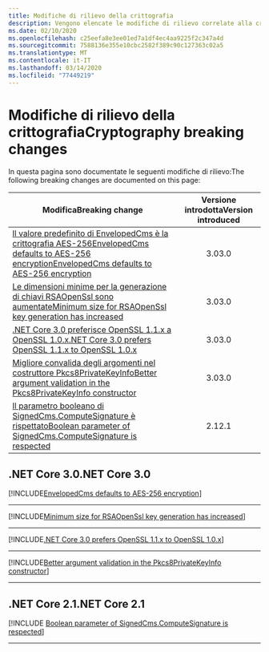 ```yaml
---
title: Modifiche di rilievo della crittografia
description: Vengono elencate le modifiche di rilievo correlate alla crittografia in .NET Core.
ms.date: 02/10/2020
ms.openlocfilehash: c25eefa8e3ee01ed7a1df4ec4aa9225f2c347a4d
ms.sourcegitcommit: 7588136e355e10cbc2582f389c90c127363c02a5
ms.translationtype: MT
ms.contentlocale: it-IT
ms.lasthandoff: 03/14/2020
ms.locfileid: "77449219"
---
```

# <a name="cryptography-breaking-changes"></a><span data-ttu-id="5e263-103">Modifiche di rilievo della crittografia</span><span class="sxs-lookup"><span data-stu-id="5e263-103">Cryptography breaking changes</span></span>

<span data-ttu-id="5e263-104">In questa pagina sono documentate le seguenti modifiche di rilievo:</span><span class="sxs-lookup"><span data-stu-id="5e263-104">The following breaking changes are documented on this page:</span></span>

| <span data-ttu-id="5e263-105">Modifica</span><span class="sxs-lookup"><span data-stu-id="5e263-105">Breaking change</span></span> | <span data-ttu-id="5e263-106">Versione introdotta</span><span class="sxs-lookup"><span data-stu-id="5e263-106">Version introduced</span></span> |
| - | :-: |
| [<span data-ttu-id="5e263-107">Il valore predefinito di EnvelopedCms è la crittografia AES-256EnvelopedCms defaults to AES-256 encryption</span><span class="sxs-lookup"><span data-stu-id="5e263-107">EnvelopedCms defaults to AES-256 encryption</span></span>](#envelopedcms-defaults-to-aes-256-encryption) | <span data-ttu-id="5e263-108">3.0</span><span class="sxs-lookup"><span data-stu-id="5e263-108">3.0</span></span> |
| [<span data-ttu-id="5e263-109">Le dimensioni minime per la generazione di chiavi RSAOpenSsl sono aumentate</span><span class="sxs-lookup"><span data-stu-id="5e263-109">Minimum size for RSAOpenSsl key generation has increased</span></span>](#minimum-size-for-rsaopenssl-key-generation-has-increased) | <span data-ttu-id="5e263-110">3.0</span><span class="sxs-lookup"><span data-stu-id="5e263-110">3.0</span></span> |
| [<span data-ttu-id="5e263-111">.NET Core 3.0 preferisce OpenSSL 1.1.x a OpenSSL 1.0.x</span><span class="sxs-lookup"><span data-stu-id="5e263-111">.NET Core 3.0 prefers OpenSSL 1.1.x to OpenSSL 1.0.x</span></span>](#net-core-30-prefers-openssl-11x-to-openssl-10x) | <span data-ttu-id="5e263-112">3.0</span><span class="sxs-lookup"><span data-stu-id="5e263-112">3.0</span></span> |
| [<span data-ttu-id="5e263-113">Migliore convalida degli argomenti nel costruttore Pkcs8PrivateKeyInfo</span><span class="sxs-lookup"><span data-stu-id="5e263-113">Better argument validation in the Pkcs8PrivateKeyInfo constructor</span></span>](#better-argument-validation-in-the-pkcs8privatekeyinfo-constructor) | <span data-ttu-id="5e263-114">3.0</span><span class="sxs-lookup"><span data-stu-id="5e263-114">3.0</span></span> |
| [<span data-ttu-id="5e263-115">Il parametro booleano di SignedCms.ComputeSignature è rispettato</span><span class="sxs-lookup"><span data-stu-id="5e263-115">Boolean parameter of SignedCms.ComputeSignature is respected</span></span>](#boolean-parameter-of-signedcmscomputesignature-is-respected) | <span data-ttu-id="5e263-116">2.1</span><span class="sxs-lookup"><span data-stu-id="5e263-116">2.1</span></span> |

## <a name="net-core-30"></a><span data-ttu-id="5e263-117">.NET Core 3.0</span><span class="sxs-lookup"><span data-stu-id="5e263-117">.NET Core 3.0</span></span>

[!INCLUDE[EnvelopedCms defaults to AES-256 encryption](~/includes/core-changes/cryptography/3.0/envelopedcms-defaults-to-aes256.md)]

***

[!INCLUDE[Minimum size for RSAOpenSsl key generation has increased](~/includes/core-changes/cryptography/3.0/minimum-rsaopenssl-key-size-change.md)]

***

[!INCLUDE[.NET Core 3.0 prefers OpenSSL 1.1.x to OpenSSL 1.0.x](~/includes/core-changes/cryptography/3.0/net-core-3-0-prefers-openssl-1-1-x.md)]

***

[!INCLUDE[Better argument validation in the Pkcs8PrivateKeyInfo constructor](~/includes/core-changes/cryptography/3.0/better-argument-validation-in-pkcs8privatekeyinfo-ctor.md)]

***

## <a name="net-core-21"></a><span data-ttu-id="5e263-118">.NET Core 2.1</span><span class="sxs-lookup"><span data-stu-id="5e263-118">.NET Core 2.1</span></span>

[!INCLUDE [Boolean parameter of SignedCms.ComputeSignature is respected](~/includes/core-changes/cryptography/2.1/compute-signature-silent-parameter.md)]

***
